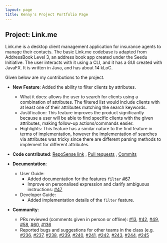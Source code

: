 ```yaml
---
layout: page
title: Kenny's Project Portfolio Page
---
```


## Project: Link.me

Link.me is a desktop client management application for insurance agents to manage their contacts. The basic
Link.me codebase is adapted from AddressBook Level 3, an address book app created under the Seedu Initiative. The user
interacts with it using a CLI, and it has a GUI created with JavaFX. It is written in Java, and has about 14 kLoC.

Given below are my contributions to the project.

* **New Feature**: Added the ability to filter clients by attributes.
    * What it does: allows the user to search for clients using a combination of attributes. The filtered list would include clients with at least one of their attributes matching the search keywords.
    * Justification: This feature improves the product significantly because a user will be able to find specific clients with the given attributes, making follow-up actions/commands easier.
    * Highlights: This feature has a similar nature to the find feature in terms of implementation, however the implementation of searches via attributes was tricky since there are different parsing methods to implement for different attributes.

* **Code contributed**: [RepoSense link](https://nus-cs2103-ay2021s2.github.io/tp-dashboard/?search=knitidceladon23&sort=groupTitle&sortWithin=title&timeframe=commit&mergegroup=&groupSelect=groupByRepos&breakdown=true&checkedFileTypes=docs~functional-code~test-code~other&since=2021-02-19&tabOpen=true&tabType=authorship&zFR=false&tabAuthor=KnitidCeladon23&tabRepo=AY2021S2-CS2103T-W12-3%2Ftp%5Bmaster%5D&authorshipIsMergeGroup=false&authorshipFileTypes=docs~functional-code&authorshipIsBinaryFileTypeChecked=false)
  , [Pull requests](https://github.com/AY2021S2-CS2103T-W12-3/tp/pulls?q=is%3Apr+is%3Aclosed+author%3AKnitidCeladon23) 
  , [Commits](https://github.com/AY2021S2-CS2103T-W12-3/tp/commits?author=knitidceladon23)

* **Documentation**:
    * User Guide:
        * Added documentation for the features `filter` [\#67](https://github.com/AY2021S2-CS2103T-W12-3/tp/pull/67)
        * Improve on personalised expression and clarify ambiguous instructions: [\#47](https://github.com/AY2021S2-CS2103T-W12-3/tp/pull/47)
    * Developer Guide:
        * Added implementation details of the `filter` feature.

* **Community**:
    * PRs reviewed (comments given in person or offline):
      [\#13](https://github.com/AY2021S2-CS2103T-W12-3/tp/pull/13),
      [\#42](https://github.com/AY2021S2-CS2103T-W12-3/tp/pull/42),
      [\#49](https://github.com/AY2021S2-CS2103T-W12-3/tp/pull/49),
      [\#58](https://github.com/AY2021S2-CS2103T-W12-3/tp/pull/58),
      [\#60](https://github.com/AY2021S2-CS2103T-W12-3/tp/pull/60),
      [\#136](https://github.com/AY2021S2-CS2103T-W12-3/tp/pull/136)
    * Reported bugs and suggestions for other teams in the class (e.g.
    [\#236](https://github.com/AY2021S2-CS2103-W16-3/tp/issues/236),
    [\#237](https://github.com/AY2021S2-CS2103-W16-3/tp/issues/237),
    [\#238](https://github.com/AY2021S2-CS2103-W16-3/tp/issues/238),
    [\#239](https://github.com/AY2021S2-CS2103-W16-3/tp/issues/239),
    [\#240](https://github.com/AY2021S2-CS2103-W16-3/tp/issues/240),
    [\#241](https://github.com/AY2021S2-CS2103-W16-3/tp/issues/241),
    [\#242](https://github.com/AY2021S2-CS2103-W16-3/tp/issues/242),
      [\#243](https://github.com/AY2021S2-CS2103-W16-3/tp/issues/243),
      [\#244](https://github.com/AY2021S2-CS2103-W16-3/tp/issues/244),
      [\#245](https://github.com/AY2021S2-CS2103-W16-3/tp/issues/245)
